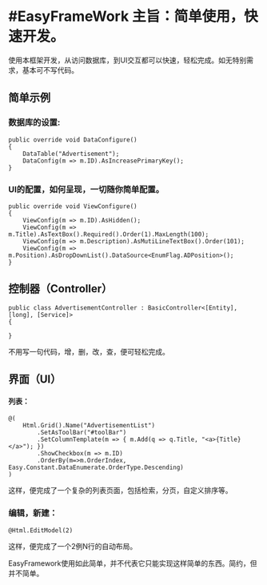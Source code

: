 #EasyFrameWork
主旨：简单使用，快速开发。
=============
使用本框架开发，从访问数据库，到UI交互都可以快速，轻松完成。如无特别需求，基本可不写代码。

简单示例
------
### 数据库的设置:
    public override void DataConfigure()
    {
        DataTable("Advertisement");
        DataConfig(m => m.ID).AsIncreasePrimaryKey(); 
    }
### UI的配置，如何呈现，一切随你简单配置。
    public override void ViewConfigure()
    {
        ViewConfig(m => m.ID).AsHidden();
        ViewConfig(m => m.Title).AsTextBox().Required().Order(1).MaxLength(100);
        ViewConfig(m => m.Description).AsMutiLineTextBox().Order(101);
        ViewConfig(m => m.Position).AsDropDownList().DataSource<EnumFlag.ADPosition>();
    }

控制器（Controller）
------
    public class AdvertisementController : BasicController<[Entity], [long], [Service]>
    {
    
    }
不用写一句代码，增，删，改，查，便可轻松完成。

界面（UI）
------
#### 列表：
    @(
        Html.Grid().Name("AdvertisementList")
            .SetAsToolBar("#toolBar")
            .SetColumnTemplate(m => { m.Add(q => q.Title, "<a>{Title}</a>"); })
            .ShowCheckbox(m => m.ID)
            .OrderBy(m=>m.OrderIndex, Easy.Constant.DataEnumerate.OrderType.Descending)
    )
这样，便完成了一个复杂的列表页面，包括检索，分页，自定义排序等。
### 编辑，新建：
    @Html.EditModel(2)
这样，便完成了一个2例N行的自动布局。


EasyFramework使用如此简单，并不代表它只能实现这样简单的东西。简约，但并不简单。
